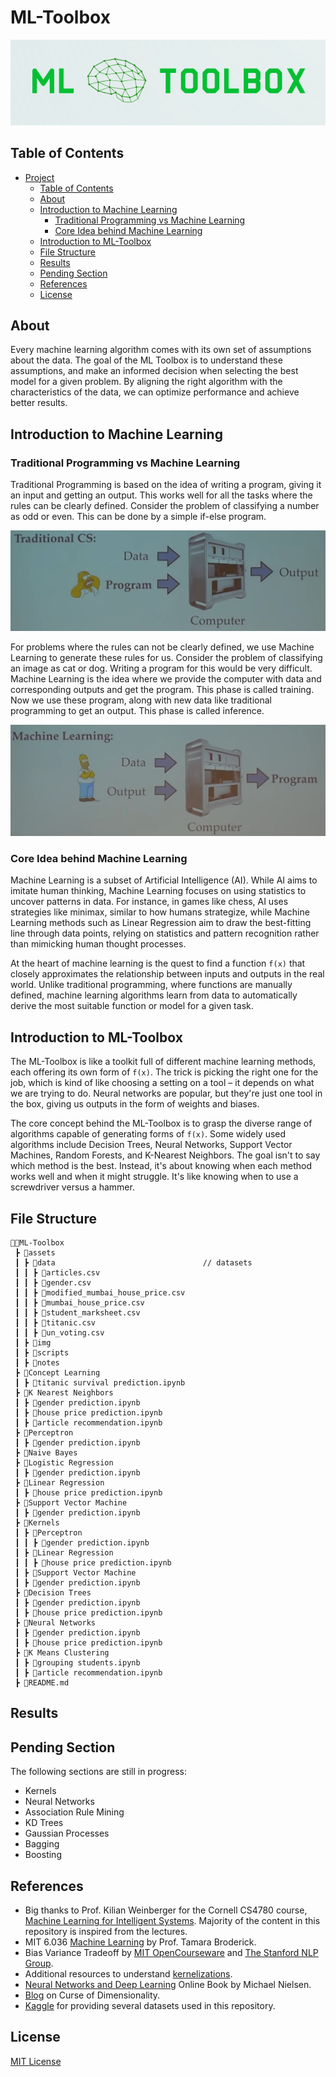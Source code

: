 # ML-Toolbox

<p align="center">
    <img src="assets/img/logo.png" alt="logo">
</p>

## Table of Contents

- [Project](#ml-toolbox)
  - [Table of Contents](#table-of-contents)
  - [About](#about)
  - [Introduction to Machine Learning](#introduction-to-machine-learning)
    - [Traditional Programming vs Machine Learning](#traditional-programming-vs-machine-learning)
    - [Core Idea behind Machine Learning](#core-idea-behind-machine-learning)
  - [Introduction to ML-Toolbox](#introduction-to-ml-toolbox)
  - [File Structure](#file-structure)
  - [Results](#results)
  - [Pending Section](#pending-section)
  - [References](#references)
  - [License](#license)

## About

Every machine learning algorithm comes with its own set of assumptions about the data. The goal of the ML Toolbox is to understand these assumptions, and make an informed decision when selecting the best model for a given problem. By aligning the right algorithm with the characteristics of the data, we can optimize performance and achieve better results.

## Introduction to Machine Learning

### Traditional Programming vs Machine Learning

Traditional Programming is based on the idea of writing a program, giving it an input and getting an output. This works well for all the tasks where the rules can be clearly defined. Consider the problem of classifying a number as odd or even. This can be done by a simple if-else program.

<img src = "assets/img/Traditional CS.png" alt="ML">

For problems where the rules can not be clearly defined, we use Machine Learning to generate these rules for us. Consider the problem of classifying an image as cat or dog. Writing a program for this would be very difficult. Machine Learning is the idea where we provide the computer with data and corresponding outputs and get the program. This phase is called training. Now we use these program, along with new data like traditional programming to get an output. This phase is called inference.

<img src = "assets/img/ML.png" alt="ML">

### Core Idea behind Machine Learning

Machine Learning is a subset of Artificial Intelligence (AI). While AI aims to imitate human thinking, Machine Learning focuses on using statistics to uncover patterns in data. For instance, in games like chess, AI uses strategies like minimax, similar to how humans strategize, while Machine Learning methods such as Linear Regression aim to draw the best-fitting line through data points, relying on statistics and pattern recognition rather than mimicking human thought processes.

At the heart of machine learning is the quest to find a function `f(x)` that closely approximates the relationship between inputs and outputs in the real world. Unlike traditional programming, where functions are manually defined, machine learning algorithms learn from data to automatically derive the most suitable function or model for a given task.

## Introduction to ML-Toolbox

The ML-Toolbox is like a toolkit full of different machine learning methods, each offering its own form of `f(x)`. The trick is picking the right one for the job, which is kind of like choosing a setting on a tool – it depends on what we are trying to do. Neural networks are popular, but they're just one tool in the box, giving us outputs in the form of weights and biases.

The core concept behind the ML-Toolbox is to grasp the diverse range of algorithms capable of generating forms of `f(x)`. Some widely used algorithms include Decision Trees, Neural Networks, Support Vector Machines, Random Forests, and K-Nearest Neighbors. The goal isn't to say which method is the best. Instead, it's about knowing when each method works well and when it might struggle. It's like knowing when to use a screwdriver versus a hammer.

## File Structure
```
👨‍💻ML-Toolbox
 ┣ 📂assets                                   
 ┃ ┣ 📂data                                 // datasets 
 ┃ ┃ ┣ 📄articles.csv
 ┃ ┃ ┣ 📄gender.csv
 ┃ ┃ ┣ 📄modified_mumbai_house_price.csv
 ┃ ┃ ┣ 📄mumbai_house_price.csv
 ┃ ┃ ┣ 📄student_marksheet.csv
 ┃ ┃ ┣ 📄titanic.csv
 ┃ ┃ ┣ 📄un_voting.csv 
 ┃ ┣ 📂img 
 ┃ ┣ 📂scripts    
 ┃ ┣ 📂notes              
 ┣ 📂Concept Learning  
 ┃ ┣ 📄titanic survival prediction.ipynb                     
 ┣ 📂K Nearest Neighbors                    
 ┃ ┣ 📄gender prediction.ipynb
 ┃ ┣ 📄house price prediction.ipynb
 ┃ ┣ 📄article recommendation.ipynb
 ┣ 📂Perceptron                             
 ┃ ┣ 📄gender prediction.ipynb
 ┣ 📂Naive Bayes
 ┣ 📂Logistic Regression
 ┃ ┣ 📄gender prediction.ipynb
 ┣ 📂Linear Regression     
 ┃ ┣ 📄house price prediction.ipynb
 ┣ 📂Support Vector Machine
 ┃ ┣ 📄gender prediction.ipynb
 ┣ 📂Kernels
 ┃ ┣ 📂Perceptron
 ┃ ┃ ┣ 📄gender prediction.ipynb
 ┃ ┣ 📂Linear Regression
 ┃ ┃ ┣ 📄house price prediction.ipynb
 ┃ ┣ 📂Support Vector Machine
 ┃ ┣ 📄gender prediction.ipynb
 ┣ 📂Decision Trees     
 ┃ ┣ 📄gender prediction.ipynb                
 ┃ ┣ 📄house price prediction.ipynb
 ┣ 📂Neural Networks     
 ┃ ┣ 📄gender prediction.ipynb                
 ┃ ┣ 📄house price prediction.ipynb
 ┣ 📂K Means Clustering      
 ┃ ┣ 📄grouping students.ipynb
 ┃ ┣ 📄article recommendation.ipynb
 ┣ 📄README.md
``` 

## Results

## Pending Section

The following sections are still in progress:

* Kernels
* Neural Networks
* Association Rule Mining
* KD Trees
* Gaussian Processes
* Bagging
* Boosting

## References

* Big thanks to Prof. Kilian Weinberger for the Cornell CS4780 course, <a href="https://www.youtube.com/playlist?list=PLl8OlHZGYOQ7bkVbuRthEsaLr7bONzbXS">Machine Learning for Intelligent Systems</a>. Majority of the content in this repository is inspired from the lectures.
* MIT 6.036 <a href="https://www.youtube.com/playlist?list=PLxC_ffO4q_rW0bqQB80_vcQB09HOA3ClV">Machine Learning</a> by Prof. Tamara Broderick.
* Bias Variance Tradeoff by <a href="https://ocw.mit.edu/courses/15-097-prediction-machine-learning-and-statistics-spring-2012/dec694eb34799f6bea2e91b1c06551a0_MIT15_097S12_lec04.pdf" target="_blank">MIT OpenCourseware</a> and <a href="https://nlp.stanford.edu/IR-book/html/htmledition/the-bias-variance-tradeoff-1.html" target="_blank">The Stanford NLP Group</a>.
* Additional resources to understand <a href="https://ml-course.github.io/master/notebooks/03%20-%20Kernelization.html">kernelizations</a>.
* <a href="http://neuralnetworksanddeeplearning.com/index.html">Neural Networks and Deep Learning</a> Online Book by Michael Nielsen.
* <a href="https://www.visiondummy.com/2014/04/curse-dimensionality-affect-classification/">Blog</a> on Curse of Dimensionality.
* <a href="https://www.kaggle.com/">Kaggle</a> for providing several datasets used in this repository.

## License
[MIT License](https://opensource.org/licenses/MIT)